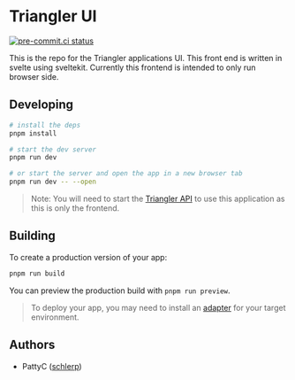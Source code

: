 # Triangler UI

[![pre-commit.ci status](https://results.pre-commit.ci/badge/github/schlerp/triangler-ui/main.svg)](https://results.pre-commit.ci/latest/github/schlerp/triangler-ui/main)

This is the repo for the Triangler applications UI.
This front end is written in svelte using sveltekit.
Currently this frontend is intended to only run browser side.

## Developing

```bash
# install the deps
pnpm install

# start the dev server
pnpm run dev

# or start the server and open the app in a new browser tab
pnpm run dev -- --open
```

> Note: You will need to start the [Triangler API](https://github.com/schlerp/triangler-api) to use this application as this is only the frontend.

## Building

To create a production version of your app:

```bash
pnpm run build
```

You can preview the production build with `pnpm run preview`.

> To deploy your app, you may need to install an [adapter](https://kit.svelte.dev/docs/adapters) for your target environment.

## Authors

- PattyC ([schlerp](https://github.com/schlerp))
